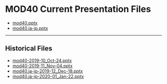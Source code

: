 <!--
This is a machine generated file,
and should not be edited,
as it will be overwritten with future updates.

If you have questions around this process
please contact Scott Cate
-->

# MOD40 Current Presentation Files

- [mod40.pptx](https://globaleventcdn.blob.core.windows.net/assets/mod/mod40/mod40.pptx)
- [mod40.ja-jp.pptx](https://globaleventcdn.blob.core.windows.net/assets/mod/mod40/mod40.ja-jp.pptx)
---
## Historical Files
- [mod40-2019-10_Oct-24.pptx](https://globaleventcdn.blob.core.windows.net/assets/mod/mod40/mod40-2019-10_Oct-24.pptx)
- [mod40-2019-11_Nov-04.pptx](https://globaleventcdn.blob.core.windows.net/assets/mod/mod40/mod40-2019-11_Nov-04.pptx)
- [mod40.ja-jp-2019-12_Dec-18.pptx](https://globaleventcdn.blob.core.windows.net/assets/mod/mod40/mod40.ja-jp-2019-12_Dec-18.pptx)
- [mod40.ja-jp-2020-01_Jan-22.pptx](https://globaleventcdn.blob.core.windows.net/assets/mod/mod40/mod40.ja-jp-2020-01_Jan-22.pptx)


